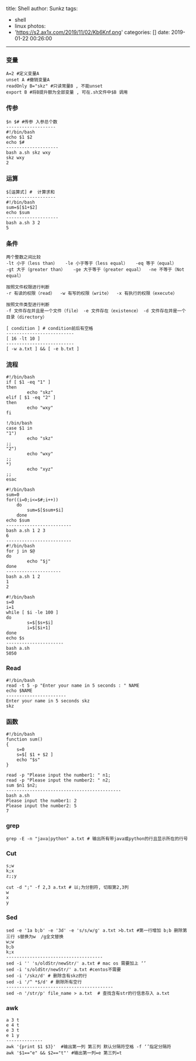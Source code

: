 title: Shell
author: Sunkz
tags:
  - shell
  - linux
photos:
  - 'https://s2.ax1x.com/2019/11/02/Kb6Knf.png'
categories: []
date: 2019-01-22 00:26:00
---
### 变量

```shell
A=2 #定义变量A
unset A #撤销变量A
readOnly B="skz" #只读常量B , 不能unset
export B #将B提升额为全部变量 , 可在.sh文件中$B 调用
```

### 传参

```shell
$n $# #传参 入参总个数
-------------------
#!/bin/bash
echo $1 $2
echo $#
--------------------
bash a.sh skz wxy
skz wxy
2
```

### 运算

```shell
$[运算式] #  计算求和
-------------------
#!/bin/bash
sum=$[$1+$2]
echo $sum
--------------------
bash a.sh 3 2
5
```

### 条件

```
两个整数之间比较
-lt 小于（less than）	-le 小于等于（less equal）   -eq 等于（equal）	
-gt 大于（greater than）   -ge 大于等于（greater equal）	-ne 不等于（Not equal）

按照文件权限进行判断
-r 有读的权限（read）	-w 有写的权限（write）  -x 有执行的权限（execute）

按照文件类型进行判断
-f 文件存在并且是一个文件（file） -e 文件存在（existence） -d 文件存在并是一个目录（directory）
```

```shell
[ condition ] # condition前后有空格
--------------------------
[ 16 -lt 10 ]
--------------------------
[ -w a.txt ] && [ -e b.txt ]
```

### 流程

```shell
#!/bin/bash
if [ $1 -eq "1" ]
then
        echo "skz"
elif [ $1 -eq "2" ]
then
        echo "wxy"
fi
```

```shell
!/bin/bash
case $1 in
"1")
        echo "skz"
;;
"2")
        echo "wxy"
;;
*)
        echo "xyz"
;;
esac
```

```shell
#!/bin/bash
sum=0
for((i=0;i<=$#;i++))
	do
        sum=$[$sum+$i]
	done
echo $sum
-------------------------
bash a.sh 1 2 3
6
-------------------------
#!/bin/bash 
for j in $@
do      
        echo "$j"
done
---------------------
bash a.sh 1 2
1
2
```

```shell
#!/bin/bash
s=0
i=1
while [ $i -le 100 ]
do
        s=$[$s+$i]
        i=$[$i+1]
done
echo $s
----------------------
bash a.sh
5050
```

### Read

```shell
#!/bin/bash
read -t 5 -p "Enter your name in 5 seconds : " NAME
echo $NAME
-----------------------
Enter your name in 5 seconds skz
skz
```

### 函数

```shell
#!/bin/bash
function sum()
{
    s=0
    s=$[ $1 + $2 ]
    echo "$s"
}

read -p "Please input the number1: " n1;
read -p "Please input the number2: " n2;
sum $n1 $n2;
--------------------------------------------
bash a.sh 
Please input the number1: 2
Please input the number2: 5
7
```

### grep

```shell
grep -E -n "java|python" a.txt # 输出所有带java或python的行且显示所在的行号
```

### Cut

```
s;w
k;x
z;;y
```

```shell
cut -d ";" -f 2,3 a.txt # 以;为分割符, 切取第2,3列
w
x
y
```

### Sed

```shell
sed -e '1a b;b' -e '3d' -e 's/s/w/g' a.txt >b.txt #第一行增加 b;b 删除第三行 s替换为w  /g全文替换
w;w
b;b
k;x
-------------------------------------
sed -i '' 's/oldStr/newStr/' a.txt # mac os 需要加上 ‘’
sed -i 's/oldStr/newStr/' a.txt #centos不需要
sed -i '/skz/d' # 删除含有skz的行
sed -i '/^ *$/d' # 删除所有空行
-----------------------------------------
sed -n '/str/p' file_name > a.txt  # 查找含有str的行信息存入 a.txt
```

### awk

```shell
a 3 t
e 4 t
e 3 t
e 1 y
--------------
awk '{print $1 $3}'  #输出第一列 第三列 默认分隔符空格 -f ‘’指定分隔符
awk '$1=="e" && $2=="t"' #输出第一列=e 第三列=t
```

